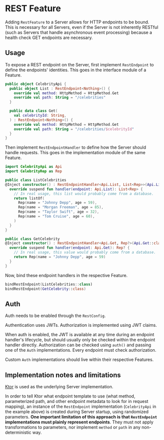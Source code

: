 # REST Feature

Adding `RestFeature` to a Server allows for HTTP endpoints to be bound.
This is necessary for all Servers, even if the Server is not inherently RESTful
(such as Servers that handle asynchronous event processing)
because a health check GET endpoints are necessary.

## Usage

To expose a REST endpoint on the Server,
first implement `RestEndpoint` to define the endpoints' identities.
This goes in the interface module of a Feature.

```kotlin
public object CelebrityApi {
  public object List : RestEndpoint<Nothing>() {
    override val method: HttpMethod = HttpMethod.Get
    override val path: String = "/celebrities"
  }

  public data class Get(
    val celebrityId: String,
  ) : RestEndpoint<Nothing>() {
    override val method: HttpMethod = HttpMethod.Get
    override val path: String = "/celebrities/$celebrityId"
  }
}
```

Then implement `RestEndpointHandler` to define how the Server should handle requests.
This goes in the implementation module of the same Feature.

```kotlin
import CelebrityApi as Api
import CelebrityRep as Rep

public class ListCelebrities
@Inject constructor() : RestEndpointHandler<Api.List, List<Rep>>(Api.List::class) {
  override suspend fun handler(endpoint: Api.List): List<Rep> {
    // In real usage, this list would probably come from a database.
    return listOf(
      Rep(name = "Johnny Depp", age = 59),
      Rep(name = "Morgan Freeman", age = 85),
      Rep(name = "Taylor Swift", age = 32),
      Rep(name = "Tom Cruise", age = 60),
    )
  }
}

public class GetCelebrity
@Inject constructor() : RestEndpointHandler<Api.Get, Rep?>(Api.Get::class) {
  override suspend fun handler(endpoint: Api.Get): Rep? {
    // In real usage, this value would probably come from a database.
    return Rep(name = "Johnny Depp", age = 59)
  }
}
```

Now, bind these endpoint handlers in the respective Feature.

```kotlin
bindRestEndpoint(ListCelebrities::class)
bindRestEndpoint(GetCelebrity::class)
```

## Auth

Auth needs to be enabled through the `RestConfig`.

Authentication uses JWTs.
Authorization is implemented using JWT claims.

When auth is enabled, the JWT is available at any time during an endpoint handler's lifecycle,
but should usually only be checked within the endpoint handler directly.
Authorization can be checked using `auth()` and passing one of the `Auth` implementations.
Every endpoint must check authorization.

Custom `Auth` implementations should live within their respective Features.

## Implementation notes and limitations

[Ktor](https://ktor.io/) is used as the underlying Server implementation.

In order to tell Ktor what endpoint template to use
(what method, parameterized path, and other endpoint metadata to look for in request mapping),
an instance of the `RestEndpoint` implementation (`CelebrityApi` in the example above)
is created during Server startup, using randomized parameters.
**One important limitation of this approach is that
`RestEndpoint` implementations must plainly represent endpoints**.
They must not apply transformations to parameters,
nor implement `method` or `path` in any non-deterministic way.
